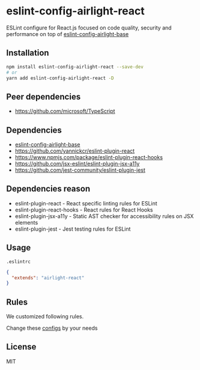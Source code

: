 # eslint-config-airlight-react

ESLint configure for React.js focused on code quality, security and performance on top of [eslint-config-airlight-base](../eslint-config-airlight-base)

## Installation

```bash
npm install eslint-config-airlight-react --save-dev
# or
yarn add eslint-config-airlight-react -D
```

## Peer dependencies

- <https://github.com/microsoft/TypeScript>

## Dependencies

- [eslint-config-airlight-base](../eslint-config-base)
- <https://github.com/yannickcr/eslint-plugin-react>
- <https://www.npmjs.com/package/eslint-plugin-react-hooks>
- <https://github.com/jsx-eslint/eslint-plugin-jsx-a11y>
- <https://github.com/jest-community/eslint-plugin-jest>

## Dependencies reason

- eslint-plugin-react - React specific linting rules for ESLint
- eslint-plugin-react-hooks - React rules for React Hooks
- eslint-plugin-jsx-a11y - Static AST checker for accessibility rules on JSX elements
- eslint-plugin-jest - Jest testing rules for ESLint

## Usage

`.eslintrc`

```json
{
  "extends": "airlight-react"
}
```

## Rules

We customized following rules.

Change these [configs](./config.js) by your needs

## License

MIT
